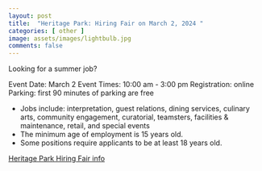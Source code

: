 ```yaml
---
layout: post
title:  "Heritage Park: Hiring Fair on March 2, 2024 "
categories: [ other ]
image: assets/images/lightbulb.jpg
comments: false
---
```


Looking for a summer job?


Event Date: March 2
Event Times: 10:00 am - 3:00 pm
Registration: online
Parking: first 90 minutes of parking are free

- Jobs include: interpretation, guest relations, dining services, culinary arts, community engagement, curatorial, teamsters, facilities & maintenance, retail, and special events
- The minimum age of employment is 15 years old.
- Some positions require applicants to be at least 18 years old.

[Heritage Park Hiring Fair info](https://heritagepark.ca/events/heritage-park-hiring-fair/)
